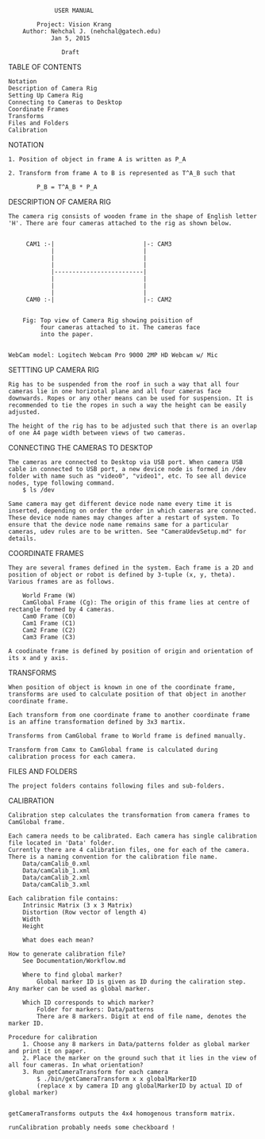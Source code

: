                  USER MANUAL
        
            Project: Vision Krang
        Author: Nehchal J. (nehchal@gatech.edu)
                Jan 5, 2015

                   Draft 

TABLE OF CONTENTS
    
    Notation
    Description of Camera Rig
    Setting Up Camera Rig
    Connecting to Cameras to Desktop
    Coordinate Frames
    Transforms
    Files and Folders
    Calibration

NOTATION

    1. Position of object in frame A is written as P_A

    2. Transform from frame A to B is represented as T^A_B such that

            P_B = T^A_B * P_A

DESCRIPTION OF CAMERA RIG

    The camera rig consists of wooden frame in the shape of English letter 'H'. There are four cameras attached to the rig as shown below.

    
         CAM1 :-|                         |-: CAM3
                |                         |
                |                         |
                |                         |
                |-------------------------|
                |                         |
                |                         |
                |                         |
         CAM0 :-|                         |-: CAM2


        Fig: Top view of Camera Rig showing poisition of 
             four cameras attached to it. The cameras face
             into the paper.


    WebCam model: Logitech Webcam Pro 9000 2MP HD Webcam w/ Mic


SETTTING UP CAMERA RIG

    Rig has to be suspended from the roof in such a way that all four cameras lie in one horizotal plane and all four cameras face downwards. Ropes or any other means can be used for suspension. It is recommended to tie the ropes in such a way the height can be easily adjusted.

    The height of the rig has to be adjusted such that there is an overlap of one A4 page width between views of two cameras.


CONNECTING THE CAMERAS TO DESKTOP

    The cameras are connected to Desktop via USB port. When camera USB cable in connected to USB port, a new device node is formed in /dev folder with name such as "video0", "video1", etc. To see all device nodes, type following command.
        $ ls /dev

    Same camera may get different device node name every time it is inserted, depending on order the order in which cameras are connected. These device node names may changes after a restart of system. To ensure that the device node name remains same for a particular cameras, udev rules are to be written. See "CameraUdevSetup.md" for details.


COORDINATE FRAMES
    
    They are several frames defined in the system. Each frame is a 2D and position of object or robot is defined by 3-tuple (x, y, theta). Various frames are as follows.

        World Frame (W)
        CamGlobal Frame (Cg): The origin of this frame lies at centre of rectangle formed by 4 cameras.
        Cam0 Frame (C0)
        Cam1 Frame (C1)
        Cam2 Frame (C2)
        Cam3 Frame (C3)

    A coodinate frame is defined by position of origin and orientation of its x and y axis.


TRANSFORMS
    
    When position of object is known in one of the coordinate frame, transforms are used to calculate position of that object in another coordinate frame.

    Each transform from one coordinate frame to another coordinate frame is an affine transformation defined by 3x3 martix.

    Transforms from CamGlobal frame to World frame is defined manually.

    Transform from Camx to CamGlobal frame is calculated during calibration process for each camera.

FILES AND FOLDERS

    The project folders contains following files and sub-folders.

CALIBRATION

    Calibration step calculates the transformation from camera frames to CamGlobal frame.

    Each camera needs to be calibrated. Each camera has single calibration file located in 'Data' folder.
    Currently there are 4 calibration files, one for each of the camera. There is a naming convention for the calibration file name.
        Data/camCalib_0.xml
        Data/camCalib_1.xml
        Data/camCalib_2.xml
        Data/camCalib_3.xml

    Each calibration file contains:
        Intrinsic Matrix (3 x 3 Matrix)
        Distortion (Row vector of length 4)
        Width
        Height

        What does each mean?

    How to generate calibration file?
        See Documentation/Workflow.md

        Where to find global marker?
            Global marker ID is given as ID during the caliration step. Any marker can be used as global marker.

        Which ID corresponds to which marker?
            Folder for markers: Data/patterns
            There are 8 markers. Digit at end of file name, denotes the marker ID.

    Procedure for calibration
        1. Choose any 8 markers in Data/patterns folder as global marker and print it on paper.
        2. Place the marker on the ground such that it lies in the view of all four cameras. In what orientation?
        3. Run getCameraTransform for each camera
            $ ./bin/getCameraTransform x x globalMarkerID
            (replace x by camera ID ang globalMarkerID by actual ID of global marker)
            

    getCameraTransforms outputs the 4x4 homogenous transform matrix.

    runCalibration probably needs some checkboard !
    


